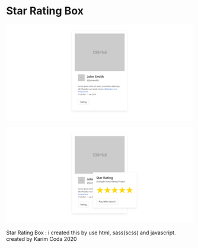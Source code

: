 # Star Rating Box

![Design preview for the File Transfer pricing component coding challenge](./Design/design1.png)

![Design preview for the File Transfer pricing component coding challenge](./Design/design2.png)

Star Rating Box : i created this by use html, sass(scss) and javascript. created by Karim Coda 2020